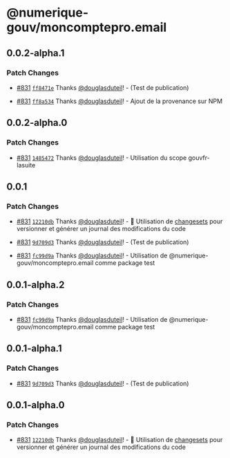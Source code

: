 # @numerique-gouv/moncomptepro.email

## 0.0.2-alpha.1

### Patch Changes

- [#831](https://github.com/numerique-gouv/moncomptepro/pull/831) [`ff8471e`](https://github.com/numerique-gouv/moncomptepro/commit/ff8471e80a0f753a102ca41964fbb43b37f1d05e) Thanks [@douglasduteil](https://github.com/douglasduteil)! - (Test de publication)

- [#831](https://github.com/numerique-gouv/moncomptepro/pull/831) [`ff8a534`](https://github.com/numerique-gouv/moncomptepro/commit/ff8a5344eb163bfe38e217d9d15e31c5d5a0261f) Thanks [@douglasduteil](https://github.com/douglasduteil)! - Ajout de la provenance sur NPM

## 0.0.2-alpha.0

### Patch Changes

- [#831](https://github.com/numerique-gouv/moncomptepro/pull/831) [`1485472`](https://github.com/numerique-gouv/moncomptepro/commit/148547212ceddeda41f8bef96e09d585aee9922d) Thanks [@douglasduteil](https://github.com/douglasduteil)! - Utilisation du scope gouvfr-lasuite

## 0.0.1

### Patch Changes

- [#831](https://github.com/numerique-gouv/moncomptepro/pull/831) [`12210db`](https://github.com/numerique-gouv/moncomptepro/commit/12210db70259929426bc1272d9594557b71869a7) Thanks [@douglasduteil](https://github.com/douglasduteil)! - 🦋 Utilisation de [changesets](https://github.com/changesets/changesets) pour versionner et générer un journal des modifications du code

- [#831](https://github.com/numerique-gouv/moncomptepro/pull/831) [`9d709d3`](https://github.com/numerique-gouv/moncomptepro/commit/9d709d35dfcfd02f13fcf08ad7d5bc2758ae3a47) Thanks [@douglasduteil](https://github.com/douglasduteil)! - (Test de publication)

- [#831](https://github.com/numerique-gouv/moncomptepro/pull/831) [`fc99d9a`](https://github.com/numerique-gouv/moncomptepro/commit/fc99d9a466ef61fe07430960eb17f8c499b3a542) Thanks [@douglasduteil](https://github.com/douglasduteil)! - Utilisation de @numerique-gouv/moncomptepro.email comme package test

## 0.0.1-alpha.2

### Patch Changes

- [#831](https://github.com/numerique-gouv/moncomptepro/pull/831) [`fc99d9a`](https://github.com/numerique-gouv/moncomptepro/commit/fc99d9a466ef61fe07430960eb17f8c499b3a542) Thanks [@douglasduteil](https://github.com/douglasduteil)! - Utilisation de @numerique-gouv/moncomptepro.email comme package test

## 0.0.1-alpha.1

### Patch Changes

- [#831](https://github.com/numerique-gouv/moncomptepro/pull/831) [`9d709d3`](https://github.com/numerique-gouv/moncomptepro/commit/9d709d35dfcfd02f13fcf08ad7d5bc2758ae3a47) Thanks [@douglasduteil](https://github.com/douglasduteil)! - (Test de publication)

## 0.0.1-alpha.0

### Patch Changes

- [#831](https://github.com/numerique-gouv/moncomptepro/pull/831) [`12210db`](https://github.com/numerique-gouv/moncomptepro/commit/12210db70259929426bc1272d9594557b71869a7) Thanks [@douglasduteil](https://github.com/douglasduteil)! - 🦋 Utilisation de [changesets](https://github.com/changesets/changesets) pour versionner et générer un journal des modifications du code
